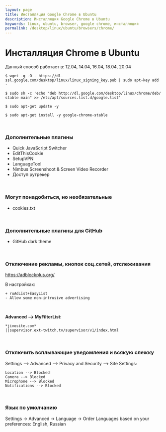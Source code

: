 ```yaml
---
layout: page
title: Инсталляция Google Chrome в Ubuntu
description: Инсталляция Google Chrome в Ubuntu
keywords: linux, ubuntu, browser, google chrome, инсталляция
permalink: /desktop/linux/ubuntu/browsers/chrome/
---
```


# Инсталляция Chrome в Ubuntu

Данный способ работает в: 12.04, 14.04, 16.04, 18.04, 20.04

    $ wget -q -O - https://dl-ssl.google.com/desktop/linux/linux_signing_key.pub | sudo apt-key add -

    $ sudo sh -c 'echo "deb http://dl.google.com/desktop/linux/chrome/deb/ stable main" >> /etc/apt/sources.list.d/google.list'

    $ sudo apt-get update -y

    $ sudo apt-get install -y google-chrome-stable

<br/>

### Дополнительные плагины

-   Quick JavaScript Switcher
-   EditThisCookie
-   SetupVPN
-   LanguageTool
-   Nimbus Screenshoot & Screen Video Recorder
-   Доступ рутрекер

<!--
hola vpn
-->

<br/>

### Могут понадобиться, но необязательные

-   cookies.txt

<br/>

### Дополнительные плагины для GitHub

-   GitHub dark theme

<br/>

### Отключение рекламы, кнопок соц.сетей, отслеживания

https://adblockplus.org/

В настройках:

    + ruAdList+EasyList
    - Allow some non-intrusive advertising

<br/>

**Advanced --> MyFilterList:**

    *jivosite.com*
    ||supervisor.ext-twitch.tv/supervisor/v1/index.html

<br/>

### Отключить всплывающие уведомления и всякую слежку

Settings --> Advanced --> Privacy and Security --> Site Settings:

```
Location --> Blocked
Camera --> Blocked
Microphone --> Blocked
Notifications --> Blocked
```

<br/>

### Язык по умолчанию

Settings -> Advanced -> Language -> Order Languages based on your preferences: English, Russian
